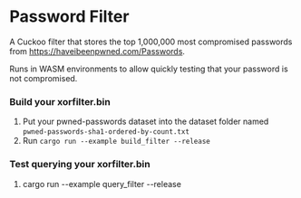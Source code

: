# Password Filter

A Cuckoo filter that stores the top 1,000,000 most compromised passwords from https://haveibeenpwned.com/Passwords. 

Runs in WASM environments to allow quickly testing that your password is not compromised. 

### Build your xorfilter.bin
1. Put your pwned-passwords dataset into the dataset folder named `pwned-passwords-sha1-ordered-by-count.txt`
2. Run `cargo run --example build_filter --release`

### Test querying your xorfilter.bin
1. cargo run --example query_filter --release